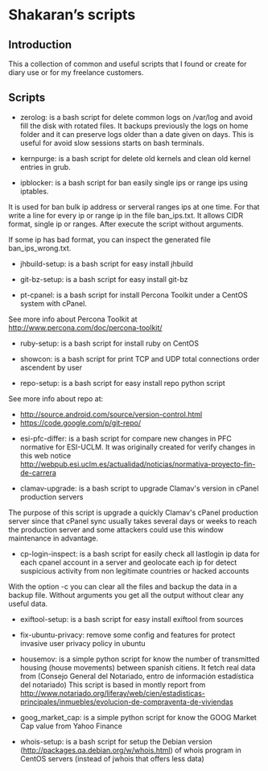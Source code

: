 # Shakaran’s scripts

## Introduction

This a collection of common and useful scripts that I found or create for diary use or for my freelance customers.

## Scripts

* zerolog: is a bash script for delete common logs on /var/log and avoid fill the disk with rotated files. It backups previously the logs on home folder and it can preserve logs older than a date given on days. This is useful for avoid slow sessions starts on bash terminals.

* kernpurge: is a bash script for delete old kernels and clean old kernel entries in grub.

* ipblocker: is a bash script for ban easily single ips or range ips
using iptables.

It is used for ban bulk ip address or serveral ranges ips at one time. For that write a line for
every ip or range ip in the file ban_ips.txt. It allows CIDR format, single ip or ranges. After 
execute the script without arguments.

If some ip has bad format, you can inspect the generated file ban_ips_wrong.txt.

* jhbuild-setup: is a bash script for easy install jhbuild

* git-bz-setup: is a bash script for easy install git-bz

* pt-cpanel: is a bash script for install Percona Toolkit under a CentOS system with cPanel.

See more info about Percona Toolkit at http://www.percona.com/doc/percona-toolkit/

* ruby-setup: is a bash script for install ruby on CentOS

* showcon: is a bash script for print TCP and UDP total connections order ascendent by user

* repo-setup: is a bash script for easy install repo python script

See more info about repo at:

- http://source.android.com/source/version-control.html
- https://code.google.com/p/git-repo/

* esi-pfc-differ: is a bash script for compare new changes in PFC normative for ESI-UCLM.
It was originally created for verify changes in this web notice
http://webpub.esi.uclm.es/actualidad/noticias/normativa-proyecto-fin-de-carrera

* clamav-upgrade: is a bash script to upgrade Clamav's version in cPanel production servers

The purpose of this script is upgrade a quickly Clamav's cPanel 
production server since that cPanel sync usually takes several days
or weeks to reach the production server and some attackers could use
this window maintenance in advantage.

* cp-login-inspect: is a bash script for easily check all lastlogin
ip data for each cpanel account in a server and geolocate each ip for
detect suspicious activity from non legitimate countries or hacked
accounts

With the option -c you can clear all the files and backup the data in
a backup file. Without arguments you get all the output without clear any
useful data.

* exiftool-setup: is a bash script for easy install exiftool from sources

* fix-ubuntu-privacy: remove some config and features for protect invasive user privacy policy in ubuntu

* housemov: is a simple python script for know the number of transmitted housing (house movements)
between spanish citiens. It fetch real data from (Consejo General del Notariado, entro de información estadística del notariado)
This script is based in montly report from http://www.notariado.org/liferay/web/cien/estadisticas-principales/inmuebles/evolucion-de-compraventa-de-viviendas

* goog_market_cap: is a simple python script for know the GOOG Market Cap value from Yahoo Finance

* whois-setup: is a bash script for setup the Debian version (http://packages.qa.debian.org/w/whois.html) 
of whois program in CentOS servers (instead of jwhois that offers less data)